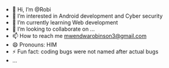 - 👋 Hi, I’m @Robi
- 👀 I’m interested in Android development and Cyber security
- 🌱 I’m currently learning Web development
- 💞️ I’m looking to collaborate on ...
- 📫 How to reach me mwendwarobinson3@gmail.com
- 😄 Pronouns: HIM
- ⚡ Fun fact: coding bugs were not named after actual bugs
- ...

<!---
RobiNormy/RobiNormy is a ✨ special ✨ repository because its `README.md` (this file) appears on your GitHub profile.
You can click the Preview link to take a look at your changes.
--->
